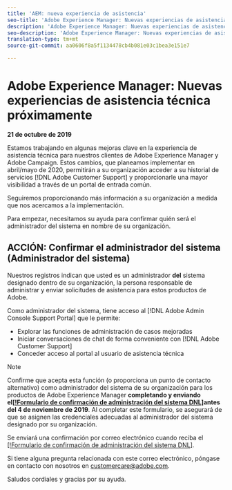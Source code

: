 ```yaml
---
title: 'AEM: nueva experiencia de asistencia'
seo-title: 'Adobe Experience Manager: Nuevas experiencias de asistencia técnica próximamente'
description: 'Adobe Experience Manager: Nuevas experiencias de asistencia técnica próximamente'
seo-description: 'Adobe Experience Manager: Nuevas experiencias de asistencia técnica próximamente'
translation-type: tm+mt
source-git-commit: aa0606f8a5f1134478cb4b081e03c1bea3e151e7

---
```



# Adobe Experience Manager: Nuevas experiencias de asistencia técnica próximamente

**21 de octubre de 2019**

Estamos trabajando en algunas mejoras clave en la experiencia de asistencia técnica para nuestros clientes de Adobe Experience Manager y Adobe Campaign. Estos cambios, que planeamos implementar en abril/mayo de 2020, permitirán a su organización acceder a su historial de servicios [!DNL Adobe Customer Support] y proporcionarle una mayor visibilidad a través de un portal de entrada común.

Seguiremos proporcionando más información a su organización a medida que nos acercamos a la implementación.

Para empezar, necesitamos su ayuda para confirmar quién será el administrador del sistema en nombre de su organización.

## ACCIÓN: Confirmar el administrador del sistema (Administrador del sistema)

Nuestros registros indican que usted es un administrador **del** sistema designado dentro de su organización, la persona responsable de administrar y enviar solicitudes de asistencia para estos productos de Adobe.

Como administrador del sistema, tiene acceso al [!DNL Adobe Admin Console Support Portal] que le permite:

* Explorar las funciones de administración de casos mejoradas
* Iniciar conversaciones de chat de forma conveniente con [!DNL Adobe Customer Support]
* Conceder acceso al portal al usuario de asistencia técnica

>[!NOTE]
>Confirme que acepta esta función (o proporciona un punto de contacto alternativo) como administrador del sistema de su organización para los productos de Adobe Experience Manager **completando y enviando el[[!Formulario de confirmación de administración del sistema DNL]](https://adobe.allegiancetech.com/cgi-bin/qwebcorporate.dll?idx=SSSVH6)antes del 4 de noviembre de 2019**.
>Al completar este formulario, se asegurará de que se asignen las credenciales adecuadas al administrador del sistema designado por su organización.

Se enviará una confirmación por correo electrónico cuando reciba el [[!Formulario de confirmación de administración del sistema DNL]](https://adobe.allegiancetech.com/cgi-bin/qwebcorporate.dll?idx=SSSVH6).

Si tiene alguna pregunta relacionada con este correo electrónico, póngase en contacto con nosotros en customercare@adobe.com.

Saludos cordiales y gracias por su ayuda.
